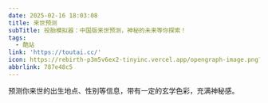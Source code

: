 ```yaml
---
date: 2025-02-16 18:03:08
title: 来世预测
subTitle: 投胎模拟器：中国版来世预测，神秘的未来等你探索！
tags:
  - 酷站
link: 'https://toutai.cc/'
icon: https://rebirth-p3m5v6ex2-tinyinc.vercel.app/opengraph-image.png?1c07995453d895e9
abbrlink: 787e48c5
---
```


预测你来世的出生地点、性别等信息，带有一定的玄学色彩，充满神秘感。
